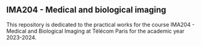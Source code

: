 ## IMA204 - Medical and biological imaging
This repository is dedicated to the practical works for the course IMA204 - Medical and Biological Imaging at Télécom Paris for the academic year 2023-2024.
